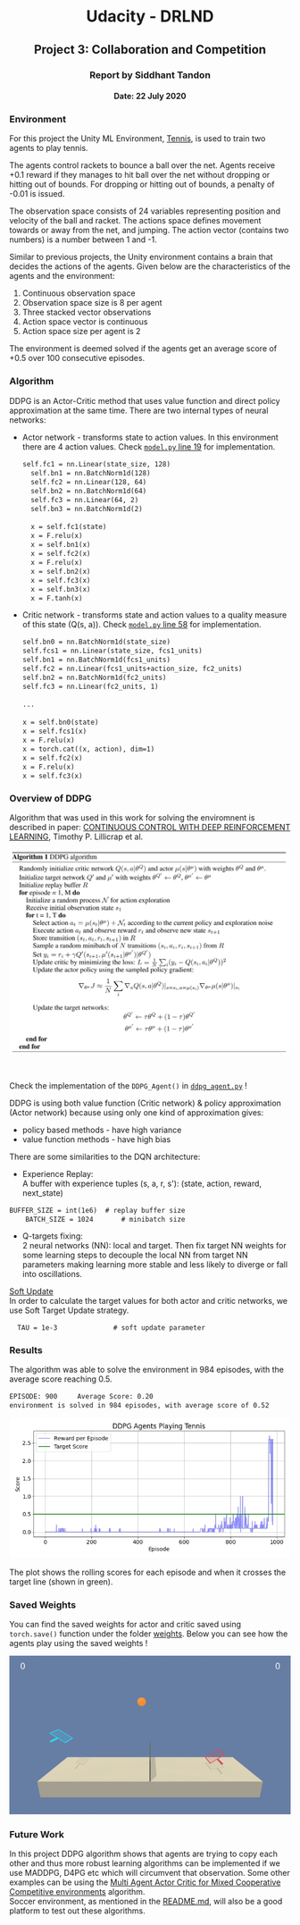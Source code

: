 <center><h1>Udacity - DRLND</h1></center>
<center><h2>Project 3: Collaboration and Competition</h2></center>
<center><h3>Report by Siddhant Tandon</h3></center>
<center><h4>Date: 22 July 2020</h4></center>

### Environment
For this project the Unity ML Environment, [Tennis](https://github.com/Unity-Technologies/ml-agents/blob/master/docs/Learning-Environment-Examples.md#tennis), is used to train two agents to play tennis.

The agents control rackets to bounce a ball over the net. Agents receive +0.1 reward if they manages to hit ball over the net without dropping or hitting out of bounds. For dropping or hitting out of bounds, a penalty of -0.01 is issued.

The observation space consists of 24 variables representing position and velocity of the ball and racket. The actions space defines movement towards or away from the net, and jumping. The action vector (contains two numbers) is a number between 1 and -1.

Similar to previous projects, the Unity environment contains a brain that decides the actions of the agents. Given below are the characteristics of the agents and the environment:

1. Continuous observation space
2. Observation space size is 8 per agent
3. Three stacked vector observations
4. Action space vector is continuous
5. Action space size per agent is 2

The environment is deemed solved if the agents get an average score of +0.5 over 100 consecutive episodes.

### Algorithm

DDPG is an Actor-Critic method that uses value function and direct policy approximation at the same time.
There are two internal types of neural networks:
- Actor network - transforms state to action values. In this environment there are 4 action values. Check [`model.py` line 19](./model.py#L19) for implementation. 

  ```
  self.fc1 = nn.Linear(state_size, 128)
    self.bn1 = nn.BatchNorm1d(128)
    self.fc2 = nn.Linear(128, 64)
    self.bn2 = nn.BatchNorm1d(64)
    self.fc3 = nn.Linear(64, 2)
    self.bn3 = nn.BatchNorm1d(2)

    x = self.fc1(state)
    x = F.relu(x)
    x = self.bn1(x)
    x = self.fc2(x)
    x = F.relu(x)
    x = self.bn2(x)
    x = self.fc3(x)
    x = self.bn3(x)
    x = F.tanh(x)
  ```

- Critic network - transforms state and action values to a quality measure of this state (Q(s, a)). Check [`model.py` line 58](./model.py#L58) for implementation. 


  ```
  self.bn0 = nn.BatchNorm1d(state_size)
  self.fcs1 = nn.Linear(state_size, fcs1_units)
  self.bn1 = nn.BatchNorm1d(fcs1_units)
  self.fc2 = nn.Linear(fcs1_units+action_size, fc2_units)
  self.bn2 = nn.BatchNorm1d(fc2_units)
  self.fc3 = nn.Linear(fc2_units, 1)

  ...

  x = self.bn0(state)
  x = self.fcs1(x)
  x = F.relu(x)
  x = torch.cat((x, action), dim=1)
  x = self.fc2(x)
  x = F.relu(x)
  x = self.fc3(x)
  ```


### Overview of DDPG

Algorithm that was used in this work for solving the enviromnent is described in paper:
[CONTINUOUS CONTROL WITH DEEP REINFORCEMENT LEARNING](https://arxiv.org/pdf/1509.02971.pdf), Timothy P. Lillicrap et al.

![DDPG Algorithm](./images/algorithm.jpg)

<br>

Check the implementation of the `DDPG_Agent()` in [`ddpg_agent.py`](./ddpg_agent.py#L30) !


DDPG is using both value function (Critic network) & policy approximation (Actor network) because using only one kind of approximation gives:

- policy based methods - have high variance
- value function methods - have high bias


There are some similarities to the DQN architecture:

-  Experience Replay:<br>
  A buffer with experience tuples (s, a, r, s'): (state, action, reward, next_state)

  ```
  BUFFER_SIZE = int(1e6)  # replay buffer size
      BATCH_SIZE = 1024       # minibatch size

  ```

-  Q-targets fixing: <br>
   2 neural networks (NN): local and target.
  Then fix target NN weights for some learning steps to decouple
  the local NN from target NN parameters making learning more stable and less likely to diverge or fall into oscillations.

<ins>Soft Update</ins><br>
  In order to calculate the target values for both actor and critic networks, we use Soft Target Update strategy.
```
  TAU = 1e-3              # soft update parameter
```

### Results
The algorithm was able to solve the environment in 984 episodes, with the average score reaching 0.5. 
```
EPISODE: 900	 Average Score: 0.20
environment is solved in 984 episodes, with average score of 0.52
```

![](./images/collab_plot.jpg)
<br>

The plot shows the rolling scores for each episode and when it crosses the target line (shown in green). 

### Saved Weights
You can find the saved weights for actor and critic saved using `torch.save()` function under the folder [weights](./weights). Below you can see how the agents play using the saved weights !

![](./images/video.gif)

### Future Work
In this project DDPG algorithm shows that agents are trying to copy each other and thus more robust learning algorithms can be implemented if we use MADDPG, D4PG etc which will circumvent that observation. Some other examples can be using the [Multi Agent Actor Critic for Mixed Cooperative Competitive environments](https://papers.nips.cc/paper/7217-multi-agent-actor-critic-for-mixed-cooperative-competitive-environments.pdf) algorithm. <br>
Soccer environment, as mentioned in the [README.md](./README.md), will also be a good platform to test out these algorithms. 
